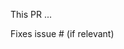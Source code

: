 <!--
Before you create a new PR, please consider:
1) DO NOT include translations in your PR. Only English US sentences.
Thanks.
-->

This PR ...

Fixes issue # (if relevant)
